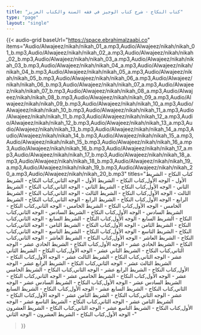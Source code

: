 ```yaml
---
title: "كتاب النكاح - شرح كتاب الوجيز في فقه السنة والكتاب العزيز"
type: "page"
layout: "single"
---
```


{{< audio-grid 
  baseUrl="https://space.ebrahimalzaabi.co"
  items="Audio/Alwajeez/nikah/nikah_01_a.mp3,Audio/Alwajeez/nikah/nikah_01_b.mp3,Audio/Alwajeez/nikah/nikah_02_a.mp3,Audio/Alwajeez/nikah/nikah_02_b.mp3,Audio/Alwajeez/nikah/nikah_03_a.mp3,Audio/Alwajeez/nikah/nikah_03_b.mp3,Audio/Alwajeez/nikah/nikah_04_a.mp3,Audio/Alwajeez/nikah/nikah_04_b.mp3,Audio/Alwajeez/nikah/nikah_05_a.mp3,Audio/Alwajeez/nikah/nikah_05_b.mp3,Audio/Alwajeez/nikah/nikah_06_a.mp3,Audio/Alwajeez/nikah/nikah_06_b.mp3,Audio/Alwajeez/nikah/nikah_07_a.mp3,Audio/Alwajeez/nikah/nikah_07_b.mp3,Audio/Alwajeez/nikah/nikah_08_a.mp3,Audio/Alwajeez/nikah/nikah_08_b.mp3,Audio/Alwajeez/nikah/nikah_09_a.mp3,Audio/Alwajeez/nikah/nikah_09_b.mp3,Audio/Alwajeez/nikah/nikah_10_a.mp3,Audio/Alwajeez/nikah/nikah_10_b.mp3,Audio/Alwajeez/nikah/nikah_11_a.mp3,Audio/Alwajeez/nikah/nikah_11_b.mp3,Audio/Alwajeez/nikah/nikah_12_a.mp3,Audio/Alwajeez/nikah/nikah_12_b.mp3,Audio/Alwajeez/nikah/nikah_13_a.mp3,Audio/Alwajeez/nikah/nikah_13_b.mp3,Audio/Alwajeez/nikah/nikah_14_a.mp3,Audio/Alwajeez/nikah/nikah_14_b.mp3,Audio/Alwajeez/nikah/nikah_15_a.mp3,Audio/Alwajeez/nikah/nikah_15_b.mp3,Audio/Alwajeez/nikah/nikah_16_a.mp3,Audio/Alwajeez/nikah/nikah_16_b.mp3,Audio/Alwajeez/nikah/nikah_17_a.mp3,Audio/Alwajeez/nikah/nikah_17_b.mp3,Audio/Alwajeez/nikah/nikah_18_a.mp3,Audio/Alwajeez/nikah/nikah_18_b.mp3,Audio/Alwajeez/nikah/nikah_19_a.mp3,Audio/Alwajeez/nikah/nikah_19_b.mp3,Audio/Alwajeez/nikah/nikah_20_a.mp3,Audio/Alwajeez/nikah/nikah_20_b.mp3"
  titles="كتاب النكاح - الشريط الأول - الوجه الأول,كتاب النكاح - الشريط الأول - الوجه الثاني,كتاب النكاح - الشريط الثاني - الوجه الأول,كتاب النكاح - الشريط الثاني - الوجه الثاني,كتاب النكاح - الشريط الثالث - الوجه الأول,كتاب النكاح - الشريط الثالث - الوجه الثاني,كتاب النكاح - الشريط الرابع - الوجه الأول,كتاب النكاح - الشريط الرابع - الوجه الثاني,كتاب النكاح - الشريط الخامس - الوجه الأول,كتاب النكاح - الشريط الخامس - الوجه الثاني,كتاب النكاح - الشريط السادس - الوجه الأول,كتاب النكاح - الشريط السادس - الوجه الثاني,كتاب النكاح - الشريط السابع - الوجه الأول,كتاب النكاح - الشريط السابع - الوجه الثاني,كتاب النكاح - الشريط الثامن - الوجه الأول,كتاب النكاح - الشريط الثامن - الوجه الثاني,كتاب النكاح - الشريط التاسع - الوجه الأول,كتاب النكاح - الشريط التاسع - الوجه الثاني,كتاب النكاح - الشريط العاشر - الوجه الأول,كتاب النكاح - الشريط العاشر - الوجه الثاني,كتاب النكاح - الشريط الحادي عشر - الوجه الأول,كتاب النكاح - الشريط الحادي عشر - الوجه الثاني,كتاب النكاح - الشريط الثاني عشر - الوجه الأول,كتاب النكاح - الشريط الثاني عشر - الوجه الثاني,كتاب النكاح - الشريط الثالث عشر - الوجه الأول,كتاب النكاح - الشريط الثالث عشر - الوجه الثاني,كتاب النكاح - الشريط الرابع عشر - الوجه الأول,كتاب النكاح - الشريط الرابع عشر - الوجه الثاني,كتاب النكاح - الشريط الخامس عشر - الوجه الأول,كتاب النكاح - الشريط الخامس عشر - الوجه الثاني,كتاب النكاح - الشريط السادس عشر - الوجه الأول,كتاب النكاح - الشريط السادس عشر - الوجه الثاني,كتاب النكاح - الشريط السابع عشر - الوجه الأول,كتاب النكاح - الشريط السابع عشر - الوجه الثاني,كتاب النكاح - الشريط الثامن عشر - الوجه الأول,كتاب النكاح - الشريط الثامن عشر - الوجه الثاني,كتاب النكاح - الشريط التاسع عشر - الوجه الأول,كتاب النكاح - الشريط التاسع عشر - الوجه الثاني,كتاب النكاح - الشريط العشرون - الوجه الأول,كتاب النكاح - الشريط العشرون - الوجه الثاني"
>}} 